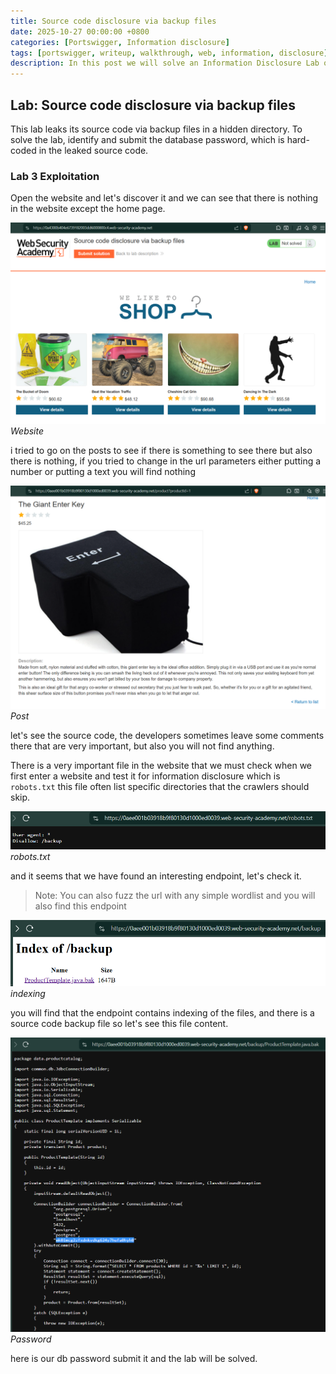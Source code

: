 ```yaml
---
title: Source code disclosure via backup files
date: 2025-10-27 00:00:00 +0800
categories: [Portswigger, Information disclosure]
tags: [portswigger, writeup, walkthrough, web, information, disclosure]     # TAG names should always be lowercase
description: In this post we will solve an Information Disclosure Lab on portswigger, have fun reading.
---
```


## Lab: Source code disclosure via backup files

This lab leaks its source code via backup files in a hidden directory. To solve the lab, identify and submit the database password, which is hard-coded in the leaked source code.

### Lab 3 Exploitation

Open the website and let's discover it and we can see that there is nothing in the website except the home page. 

![img-description](/assets/img/PortSwigger/Information_Disclosure/3/website.png)
_Website_

i tried to go on the posts to see if there is something to see there but also there is nothing, if you tried to change in the url parameters either putting a number or putting a text you will find nothing

![img-description](/assets/img/PortSwigger/Information_Disclosure/3/post.png)
_Post_

let's see the source code, the developers sometimes leave some comments there that are very important, but also you will not find anything.

There is a very important file in the website that we must check when we first enter a website and test it for information disclosure which is ``robots.txt`` this file often list specific directories that the crawlers should skip.

![img-description](/assets/img/PortSwigger/Information_Disclosure/3/robots.png)
_robots.txt_

and it seems that we have found an interesting endpoint, let's check it.

>Note:
>You can also fuzz the url with any simple wordlist and you will also find this endpoint

![img-description](/assets/img/PortSwigger/Information_Disclosure/3/indexing.png)
_indexing_

you will find that the endpoint contains indexing of the files, and there is a source code backup file so let's see this file content.

![img-description](/assets/img/PortSwigger/Information_Disclosure/3/password.png)
_Password_

here is our db password submit it and the lab will be solved.